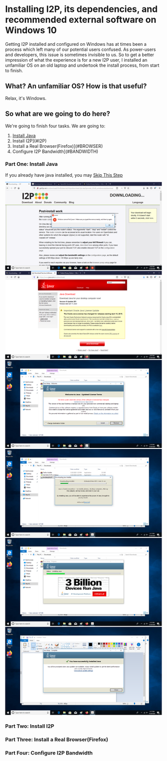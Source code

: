 Installing I2P, its dependencies, and recommended external software on Windows 10
=================================================================================

Getting I2P installed and configured on Windows has at times been a process which
left many of our potential users confused. As power-users and developers, this
issue is sometimes invisible to us. So to get a better impression of what the
experience is for a new I2P user, I installed an unfamiliar OS on an old laptop
and undertook the install process, from start to finish.

What? An unfamiliar OS? How is that useful?
-------------------------------------------

Relax, it's Windows.

So what are we going to do here?
--------------------------------

We're going to finish four tasks. We are going to:

 1. [Install Java](#JAVA)
 2. Install I2P](#I2P)
 3. Install a Real Browser(Firefox)](#BROWSER)
 4. Configure I2P Bandwidth](#BANDWIDTH)

### Part One: Install Java

If you already have java installed, you may [Skip This Step](#I2P)

![Uh oh, no Java yet](nojava.png)
![You need Oracle Java for Windows](oraclejava.png)
![Start installing Java](startjava.png)
![Step one](installjava.png)
![Step two](installjava2.png)
![You're done!](installedjava.png)

### Part Two: Install I2P


### Part Three: Install a Real Browser(Firefox)



### Part Four: Configure I2P Bandwidth



